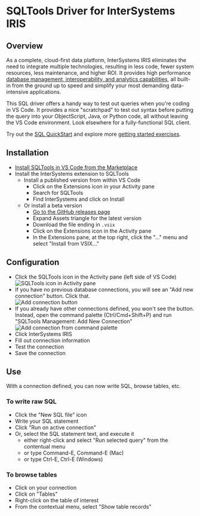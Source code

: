 # SQLTools Driver for InterSystems IRIS

## Overview

As a complete, cloud-first data platform, InterSystems IRIS eliminates the need to integrate multiple technologies, resulting in less code, fewer system resources, less maintenance, and higher ROI. It provides high performance [database management, interoperability, and analytics capabilities](https://www.intersystems.com/products/intersystems-iris/#technology), all built-in from the ground up to speed and simplify your most demanding data-intensive applications.

This SQL driver offers a handy way to test out queries when you're coding in VS Code. It provides a nice "scratchpad" to test out syntax before putting the query into your ObjectScript, Java, or Python code, all without leaving the VS Code environment. Look elsewhere for a fully-functional SQL client.

Try out the [SQL QuickStart](https://gettingstarted.intersystems.com/language-quickstarts/sql-quickstart/) and explore more [getting started exercises](https://gettingstarted.intersystems.com).

## Installation

- [Install SQLTools in VS Code from the Marketplace](https://marketplace.visualstudio.com/items?itemName=mtxr.sqltools)
- Install the InterSystems extension to SQLTools
  - Install a published version from within VS Code
    - Click on the Extensions icon in your Activity pane
    - Search for SQLTools
    - Find InterSystems and click on Install
  - Or install a beta version
    - [Go to the GitHub releases page](https://github.com/intersystems-community/sqltools-intersystems-driver/releases)
    - Expand Assets triangle for the latest version
    - Download the file ending in `.vsix`
    - Click on the Extensions icon in the Activity pane
    - In the Extensions pane, at the top right, click the "..." menu and select "Install from VSIX..."

## Configuration

- Click the SQLTools icon in the Activity pane (left side of VS Code)  
  ![SQLTools icon in Activity pane](https://raw.githubusercontent.com/intersystems-community/sqltools-intersystems-driver/master/docs/assets/img/activitybar.png)
- If you have no previous database connections, you will see an "Add new connection" button. Click that.  
  ![Add connection button](https://raw.githubusercontent.com/intersystems-community/sqltools-intersystems-driver/master/docs/assets/img/addconnection.png)
- If you already have other connections defined, you won't see the button. Instead, open the command palette (Ctrl/Cmd+Shift+P) and run "SQLTools Management: Add New Connection" ![Add connection from command palette](https://raw.githubusercontent.com/intersystems-community/sqltools-intersystems-driver/master/docs/assets/img/command_palette_add_new.png)
- Click InterSystems IRIS
- Fill out connection information
- Test the connection
- Save the connection

## Use

With a connection defined, you can now write SQL, browse tables, etc.

### To write raw SQL
- Click the "New SQL file" icon
- Write your SQL statement
- Click "Run on active connection"
- Or, select the SQL statement text, and execute it
  - either right-click and select "Run selected query" from the contentual menu
  - or type Command-E, Command-E (Mac)
  - or type Ctrl-E, Ctrl-E (Windows)

### To browse tables

- Click on your connection
- Click on "Tables"
- Right-click on the table of interest
- From the contextual menu, select "Show table records"
